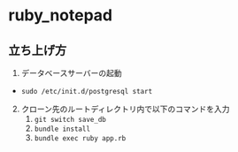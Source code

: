 # ruby_notepad
## 立ち上げ方
1. データベースサーバーの起動
- `sudo /etc/init.d/postgresql start`

2. クローン先のルートディレクトリ内で以下のコマンドを入力
    1. `git switch save_db`
    2. `bundle install`
    3. `bundle exec ruby app.rb`
